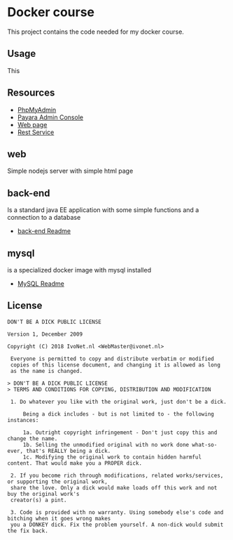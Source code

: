 # Docker course

This project contains the code needed for my docker course.


## Usage

This

## Resources

* [PhpMyAdmin](http://localhost:8888/)
* [Payara Admin Console](http://localhost:4848)
* [Web page](http://localhost:3000)
* [Rest Service](http://localhost:8080/back-end/rest/quote/1)


## web

Simple nodejs server with simple html page

## back-end

Is a standard java EE application with some simple functions 
and a connection to a database

* [back-end Readme](./back-end/README.md)

## mysql

is a specialized docker image with mysql installed

* [MySQL Readme](./mysql/README.md)
 
 
## License
    
    DON'T BE A DICK PUBLIC LICENSE
    
    Version 1, December 2009
    
    Copyright (C) 2018 IvoNet.nl <WebMaster@ivonet.nl>
    
     Everyone is permitted to copy and distribute verbatim or modified
     copies of this license document, and changing it is allowed as long
     as the name is changed.
    
    > DON'T BE A DICK PUBLIC LICENSE
    > TERMS AND CONDITIONS FOR COPYING, DISTRIBUTION AND MODIFICATION
    
     1. Do whatever you like with the original work, just don't be a dick.
    
         Being a dick includes - but is not limited to - the following instances:
    
    	 1a. Outright copyright infringement - Don't just copy this and change the name.
    	 1b. Selling the unmodified original with no work done what-so-ever, that's REALLY being a dick.
    	 1c. Modifying the original work to contain hidden harmful content. That would make you a PROPER dick.
    
     2. If you become rich through modifications, related works/services, or supporting the original work,
     share the love. Only a dick would make loads off this work and not buy the original work's
     creator(s) a pint.
    
     3. Code is provided with no warranty. Using somebody else's code and bitching when it goes wrong makes
     you a DONKEY dick. Fix the problem yourself. A non-dick would submit the fix back.
    
